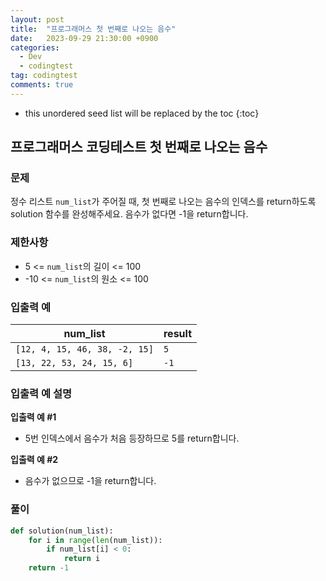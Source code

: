 ```yaml
---
layout: post
title:  "프로그래머스 첫 번째로 나오는 음수"
date:   2023-09-29 21:30:00 +0900
categories:
  - Dev
  - codingtest
tag: codingtest
comments: true
---
```


* this unordered seed list will be replaced by the toc
{:toc}

## 프로그래머스 코딩테스트 첫 번째로 나오는 음수

### 문제

정수 리스트 `num_list`가 주어질 때, 첫 번째로 나오는 음수의 인덱스를 return하도록 solution 함수를 완성해주세요. 음수가 없다면 -1을 return합니다.

### 제한사항

- 5 <= `num_list`의 길이 <= 100
- -10 <= `num_list`의 원소 <= 100

### 입출력 예

| num_list | result |
| --- | --- |
| `[12, 4, 15, 46, 38, -2, 15]` | `5` |
| `[13, 22, 53, 24, 15, 6]` | `-1` |

### 입출력 예 설명

**입출력 예 #1**

- 5번 인덱스에서 음수가 처음 등장하므로 5를 return합니다.

**입출력 예 #2**

- 음수가 없으므로 -1을 return합니다.

### 풀이

```py
def solution(num_list):
    for i in range(len(num_list)):
        if num_list[i] < 0:
            return i
    return -1
```